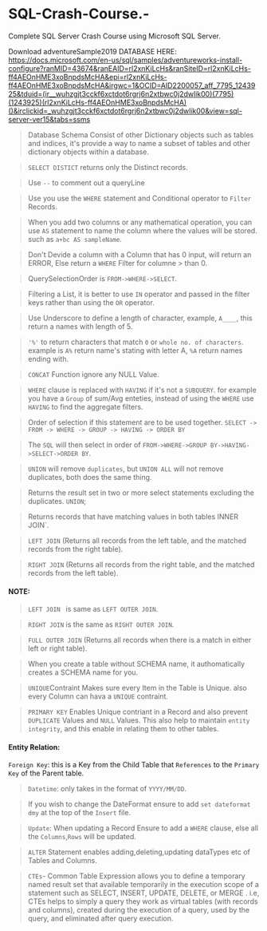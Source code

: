 # SQL-Crash-Course.-
Complete SQL Server Crash Course using Microsoft SQL Server. 

Download adventureSample2019  DATABASE HERE:  https://docs.microsoft.com/en-us/sql/samples/adventureworks-install-configure?ranMID=43674&ranEAID=rl2xnKiLcHs&ranSiteID=rl2xnKiLcHs-ff4AEOnHME3xoBnpdsMcHA&epi=rl2xnKiLcHs-ff4AEOnHME3xoBnpdsMcHA&irgwc=1&OCID=AID2200057_aff_7795_1243925&tduid=(ir__wuhzgjt3cckf6xctdot6rgrj6n2xtbwc0j2dwlik00)(7795)(1243925)(rl2xnKiLcHs-ff4AEOnHME3xoBnpdsMcHA)()&irclickid=_wuhzgjt3cckf6xctdot6rgrj6n2xtbwc0j2dwlik00&view=sql-server-ver15&tabs=ssms

 
> Database Schema Consist of other Dictionary objects such as tables and indices, it's provide a way to name a subset of tables and other dictionary objects within a database. 

> `SELECT DISTICT` returns only the Distinct records.

> Use `--` to comment out a queryLine 

> Use you use the `WHERE` statement and Conditional operator to `Filter` Records.

> When you add two columns or any mathematical operation, you can use `AS` statement to name the column where the values will be stored. such as `a+bc AS sampleName`.

> Don't Devide a column with a Column that has 0 input, will return an ERROR, Else return a `WHERE` Filter for columne > than 0. 

> QuerySelectionOrder is `FROM->WHERE->SELECT`.

> Filtering a List, it is better to use `IN` operator and passed in the filter keys rather than using the `OR` operator. 

> Use Underscore to define a length of character, example, `A____`, this return a names with length of 5. 

> `'%'` to return characters that match `0` or `whole no. of characters`. example is `A%` return name's stating with letter A, `%A` return names ending with.

> `CONCAT` Function ignore any NULL Value.

> `WHERE` clause is replaced with `HAVING` if it's not a `SUBQUERY`. for example you have a `Group` of sum/Avg enteties, instead of using the `WHERE` use `HAVING` to find the aggregate filters. 

> Order of selection if this statement are to be used together.  `SELECT -> FROM -> WHERE -> GROUP -> HAVING -> ORDER BY`

> The `SQL` will then select in order of `FROM->WHERE->GROUP BY->HAVING->SELECT->ORDER BY`.

> `UNION` will remove `duplicates`, but `UNION ALL` will not remove duplicates, both does the same thing.


> Returns the result set in two or more select statements excluding the duplicates. `UNION`;

> Returns records that have matching values in both tables INNER JOIN`. 

> `LEFT JOIN` (Returns all records from the left table, and the matched records from the right table).

> `RIGHT JOIN` (Returns all records from the right table, and the matched records from the left table). 

#### NOTE:
> `LEFT JOIN ` is same as `LEFT OUTER JOIN`.

>`RIGHT JOIN` is the same as `RIGHT OUTER JOIN`.

> `FULL OUTER JOIN` (Returns all records when there is a match in either left or right table). 

> When you create a table without SCHEMA name, it authomatically creates a SCHEMA name for you. 

> `UNIQUE`Contraint Makes sure every Item in the Table is Unique. also every Column can hava  a `UNIQUE` contraint. 

> `PRIMARY KEY` Enables Unique contriant in a Record and also prevent `DUPLICATE` Values and `NULL` Values. This also help to maintain `entity integrity`, and this enable in relating them to other tables.

#### Entity Relation:

`Foreign Key`: this is a Key from the Child Table that `References` to the `Primary Key` of the Parent table. 

> `Datetime`: only takes in the format of `YYYY/MM/DD`.

> If you wish to change the DateFormat ensure to add `set dateformat dmy` at the top of the `Insert` file.

> `Update`: When updating a Record Ensure to add a `WHERE` clause, else all the `Columns`,`Rows` will be updated. 

> `ALTER` Statement enables adding,deleting,updating dataTypes etc of Tables and Columns.

> `CTEs`- Common Table Expression allows you to define a temporary named result set that available temporarily in the execution scope of a statement such as SELECT, INSERT, UPDATE, DELETE, or MERGE . i.e, CTEs helps to simply a query they work as virtual tables (with records and columns), created during the execution of a query, used by the query, and eliminated after query execution.
